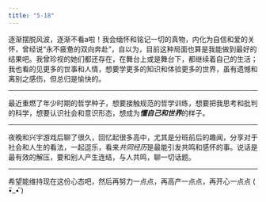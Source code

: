 ```yaml
---
title: "5-18"
---
```

逐渐摆脱风波，逐渐不看a啦！我会缅怀和铭记一切的真物，内化为自信和爱的关怀，曾经说“永不疲惫的双向奔赴”，自以为，目前这种局面也算是我能做到最好的结果吧。我曾珍视的她们都还存在，在舞台上或是舞台下，都继续着自己的生活；我也看的见更多的世事和人情，想要学更多的知识和体验更多的世界，虽有遗憾和离别之感伤，但总归是愉快的。

---

最近重燃了年少时期的哲学种子，想要接触规范的哲学训练，想要把我思考和批判的科学，想要认识社会和意识形态，想成为***懂自己和世界***的样子。

---

夜晚和兴宇游戏后聊了很久，回忆起很多高中，尤其是分班前后的趣闻，分享对于社会和人生的看法，一起逗乐，看来*共同经历*是最能引发共鸣和感怀的事。说话是最有效的解压，要和别人产生连结，与人共鸣，聊一切话题。

---

希望能维持现在这份心态吧，然后再努力一点点，再高产一点点，再开心一点点 ( •ิ_• ิ)

